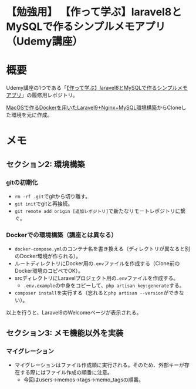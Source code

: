 # **【勉強用】 【作って学ぶ】laravel8とMySQLで作るシンプルメモアプリ（Udemy講座）**

# 概要
Udemy講座の1つである「[【作って学ぶ】laravel8とMySQLで作るシンプルメモアプリ](https://www.udemy.com/course/laravel8mysql/)」の履修用レポジトリ。

[MacOSで作るDockerを用いたLaravel9+Nginx+MySQL環境構築](https://github.com/alice0421/docker-laravel/tree/develop)からCloneした環境を元に作成。

# メモ
## セクション2: 環境構築
### gitの初期化
- `rm -rf .git`でgitから切り離す。
- `git init`でgitと再接続。
- `git remote add origin [追加レポジトリ]`で新たなリモートレポジトリに繋ぐ。

### Dockerでの環境構築（講座とは異なる）
- `docker-compose.yml`のコンテナ名を書き換える（ディレクトリが異なると別のDocker環境が作られる）。
- ルートディレクトリにDocker用の`.env`ファイルを作成する（Clone前のDocker環境のコピペでOK）。
- srcディレクトリにLaravelプロジェクト用の`.env`ファイルを作成する。
  - `.env.example`の中身をコピーして、`php artisan key:generate`する。
- `composer install`を実行する（忘れると`php artisan --version`ができない）。

以上を行うと、Laravel9のWelcomeページが表示される。

## セクション3: メモ機能以外を実装
### マイグレーション
- マイグレーションはファイル作成順に実行される。そのため、外部キーが存在する際にはファイル作成の順番に注意。
  - 今回はusers->memos->tags->memo_tagsの順番。